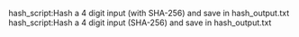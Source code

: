 hash_script:Hash a 4 digit input (with SHA-256) and save in hash_output.txt
hash_script:Hash a 4 digit input           (SHA-256) and save in hash_output.txt
